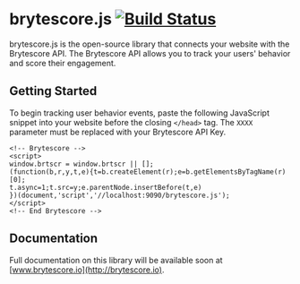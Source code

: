 # brytescore.js [![Build Status](https://travis-ci.org/Brytecore/brytescore.js.svg?branch=master)](https://travis-ci.org/Brytecore/brytescore.js)

brytescore.js is the open-source library that connects your website with the Brytescore API. The
Brytescore API allows you to track your users' behavior and score their engagement.

## Getting Started

To begin tracking user behavior events, paste the following JavaScript snippet into your
website before the closing `</head>` tag. The `XXXX` parameter must be replaced with your Brytescore
API Key.

```
<!-- Brytescore -->
<script>
window.brtscr = window.brtscr || [];
(function(b,r,y,t,e){t=b.createElement(r);e=b.getElementsByTagName(r)[0];
t.async=1;t.src=y;e.parentNode.insertBefore(t,e)
})(document,'script','//localhost:9090/brytescore.js');
</script>
<!-- End Brytescore -->
```

## Documentation

Full documentation on this library will be available soon at [www.brytescore.io](http://brytescore.io).